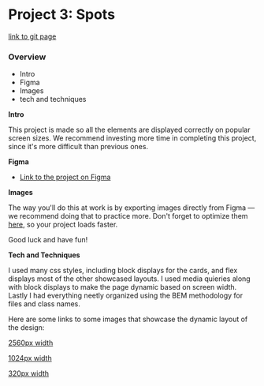 # Project 3: Spots

[link to git page](https://github.com/ezrabales/project-3)

### Overview

- Intro
- Figma
- Images
- tech and techniques

**Intro**

This project is made so all the elements are displayed correctly on popular screen sizes. We recommend investing more time in completing this project, since it's more difficult than previous ones.

**Figma**

- [Link to the project on Figma](https://www.figma.com/file/BBNm2bC3lj8QQMHlnqRsga/Sprint-3-Project-%E2%80%94-Spots?type=design&node-id=2%3A60&mode=design&t=afgNFybdorZO6cQo-1)

**Images**

The way you'll do this at work is by exporting images directly from Figma — we recommend doing that to practice more. Don't forget to optimize them [here](https://tinypng.com/), so your project loads faster.

Good luck and have fun!

**Tech and Techniques**

I used many css styles, including block displays for the cards, and flex displays most of the other showcased layouts. I used media quieries along with block displays to make the page dynamic based on screen width. Lastly I had everything neetly organized using the BEM methodology for files and class names.

Here are some links to some images that showcase the dynamic layout of the design:

[2560px width](./images/readme-images/Screenshot%202025-05-20%20193930.png)

[1024px width](./images/readme-images/Screenshot%202025-05-20%20193956.png)

[320px width](./images/readme-images/Screenshot%202025-05-20%20194051.png)
